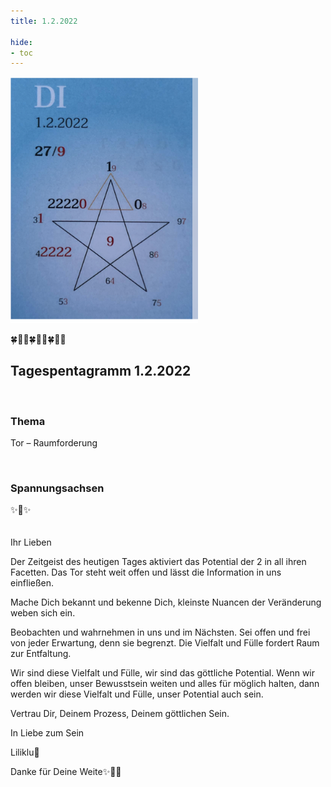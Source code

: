 ```yaml
---
title: 1.2.2022

hide:
- toc
---
```






<style>
img {
  width: 300px;
  max-width: 99%
}
</style>

![](/img/2022/2022-02-01.png)

🍀🦋💚🍀🦋💚🍀🦋💚

## Tagespentagramm 1.2.2022
<br>

### Thema
Tor – Raumforderung

<br>

### Spannungsachsen

✨🧚✨
<br><br><br>
Ihr Lieben

Der Zeitgeist des heutigen Tages aktiviert das Potential der 2 in all ihren Facetten. Das Tor steht weit offen und lässt die Information in uns einfließen.

Mache Dich bekannt und bekenne Dich, kleinste Nuancen der Veränderung weben sich ein.

Beobachten und wahrnehmen in uns und im Nächsten. Sei offen und frei von jeder Erwartung, denn sie begrenzt. Die Vielfalt und Fülle fordert Raum zur Entfaltung.

Wir sind diese Vielfalt und Fülle, wir sind das göttliche Potential. Wenn wir offen bleiben, unser Bewusstsein weiten und alles für möglich halten, dann werden wir diese Vielfalt und Fülle, unser Potential auch sein.

Vertrau Dir, Deinem Prozess, Deinem göttlichen Sein.

In Liebe zum Sein

Liliklu🦋

Danke für Deine Weite✨🌸🧚
